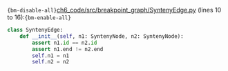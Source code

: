 `{bm-disable-all}`[ch6_code/src/breakpoint_graph/SyntenyEdge.py](ch6_code/src/breakpoint_graph/SyntenyEdge.py) (lines 10 to 16):`{bm-enable-all}`

```python
class SyntenyEdge:
    def __init__(self, n1: SyntenyNode, n2: SyntenyNode):
        assert n1.id == n2.id
        assert n1.end != n2.end
        self.n1 = n1
        self.n2 = n2
```